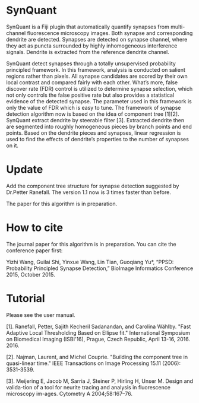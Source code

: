 # SynQuant
SynQuant is a Fiji plugin that automatically quantify synapses from multi-channel fluorescence microscopy images. Both synapse and corresponding dendrite are detected. Synapses are detected on synapse channel, where they act as puncta surrounded by highly inhomogeneous interference signals. Dendrite is extracted from the reference dendrite channel.

SynQuant detect synapses through a totally unsupervised probability principled framework. In this framework, analysis is conducted on salient regions rather than pixels. All synapse candidates are scored by their own local contrast and compared fairly with each other. What’s more, false discover rate (FDR) control is utilized to determine synapse selection, which not only controls the false positive rate but also provides a statistical evidence of the detected synapse. The parameter used in this framework is only the value of FDR which is easy to tune. The framework of synapse detection algorithm now is based on the idea of component tree [1][2]. SynQuant extract dendrite by steerable filter [3]. Extracted dendrite then are segmented into roughly homogeneous pieces by branch points and end points. Based on the dendrite pieces and synapses, linear regression is used to find the effects of dendrite’s properties to the number of synapses on it.

# Update
Add the component tree structure for synapse detection suggested by Dr.Petter Ranefall. The version 1.1 now is 3 times faster than before.

The paper for this algorithm is in preparation.
# How to cite
The journal paper for this algorithm is in preparation. You can cite the conference paper first:

Yizhi Wang, Guilai Shi, Yinxue Wang, Lin Tian, Guoqiang Yu*, “PPSD: Probability Principled Synapse Detection,” BioImage Informatics Conference 2015, October 2015.

# Tutorial
Please see the user manual.

[1].	Ranefall, Petter, Sajith Kecheril Sadanandan, and Carolina Wählby. "Fast Adaptive Local Thresholding Based on Ellipse fit." International Symposium on Biomedical Imaging (ISBI'16), Prague, Czech Republic, April 13-16, 2016. 2016.

[2].  Najman, Laurent, and Michel Couprie. "Building the component tree in quasi-linear time." IEEE Transactions on Image Processing 15.11 (2006): 3531-3539.

[3].  Meijering E, Jacob M, Sarria J, Steiner P, Hirling H, Unser M. Design and valida-tion of a tool for neurite tracing and analysis in fluorescence microscopy im-ages. Cytometry A 2004;58:167–76.
